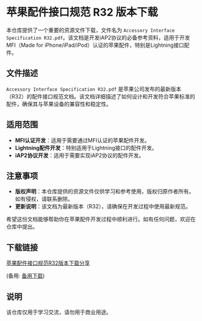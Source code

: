 # 苹果配件接口规范 R32 版本下载

本仓库提供了一个重要的资源文件下载，文件名为 `Accessory Interface Specification R32.pdf`。该文档是开发iAP2协议的必备参考资料，适用于开发MFI（Made for iPhone/iPad/iPod）认证的苹果配件，特别是Lightning接口配件。

## 文件描述

`Accessory Interface Specification R32.pdf` 是苹果公司发布的最新版本（R32）的配件接口规范文档。该文档详细描述了如何设计和开发符合苹果标准的配件，确保其与苹果设备的兼容性和稳定性。

## 适用范围

- **MFI认证开发**：适用于需要通过MFI认证的苹果配件开发。
- **Lightning配件开发**：特别适用于Lightning接口的配件开发。
- **iAP2协议开发**：适用于需要实现iAP2协议的配件开发。

## 注意事项

- **版权声明**：本仓库提供的资源文件仅供学习和参考使用，版权归原作者所有。如有侵权，请联系删除。
- **更新说明**：该文档为最新版本（R32），请确保在开发过程中使用最新规范。

希望这份文档能够帮助你在苹果配件开发过程中顺利进行。如有任何问题，欢迎在仓库中提出。

## 下载链接
[苹果配件接口规范R32版本下载分享](https://pan.quark.cn/s/ea6657fde0c1) 

(备用: [备用下载](https://pan.baidu.com/s/1Q5SK6tdHOaAFwZDYiV6r1w?pwd=1234))

## 说明

该仓库仅用于学习交流，请勿用于商业用途。
